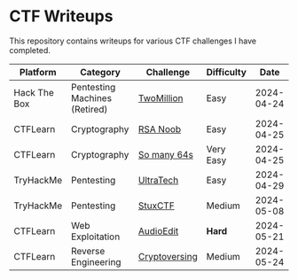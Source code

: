 # CTF Writeups

This repository contains writeups for various CTF challenges I have completed.

| Platform | Category | Challenge | Difficulty | Date |
|----------|----------|-----------|------------|------|
| Hack The Box | Pentesting Machines (Retired) | [TwoMillion](writeups/hackthebox/pentesting/twomillion/README.md) | Easy | 2024-04-24 |
| CTFLearn | Cryptography | [RSA Noob](writeups/ctflearn/cryptography/rsa_noob/README.md) | Easy | 2024-04-25 |
| CTFLearn | Cryptography | [So many 64s](writeups/ctflearn/cryptography/so_many_64s/README.md) | Very Easy | 2024-04-25 |
| TryHackMe | Pentesting | [UltraTech](writeups/tryhackme/pentesting/ultratech/README.md) | Easy | 2024-04-29
| TryHackMe | Pentesting | [StuxCTF](writeups/tryhackme/pentesting/StuxCTF/README.md) | Medium | 2024-05-08
| CTFLearn | Web Exploitation | [AudioEdit](writeups/ctflearn/Web/AudioEdit/README.md) | **Hard** | 2024-05-21 |
| CTFLearn | Reverse Engineering | [Cryptoversing](writeups/ctflearn/reverseEngineering/Cryptoversing/README.md) | Medium | 2024-05-24 |